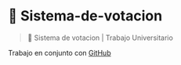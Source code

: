 # :triangular_flag_on_post: Sistema-de-votacion
> :round_pushpin: Sistema de votacion | Trabajo Universitario

Trabajo en conjunto con [GitHub](https://github.com/EzeVolyBlu)

